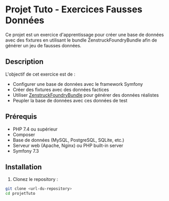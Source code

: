 # Projet Tuto - Exercices Fausses Données

Ce projet est un exercice d'apprentissage pour créer une base de données avec des fixtures en utilisant le bundle ZenstruckFoundryBundle afin de générer un jeu de fausses données.

## Description

L'objectif de cet exercice est de :
- Configurer une base de données avec le framework Symfony
- Créer des fixtures avec des données factices
- Utiliser [ZenstruckFoundryBundle](https://symfony.com/bundles/ZenstruckFoundryBundle/current/index.html) pour générer des données réalistes
- Peupler la base de données avec ces données de test

## Prérequis

- PHP 7.4 ou supérieur
- Composer
- Base de données (MySQL, PostgreSQL, SQLite, etc.)
- Serveur web (Apache, Nginx) ou PHP built-in server
- Symfony 7.3

## Installation

1. Clonez le repository :
```bash
git clone <url-du-repository>
cd projetTuto
